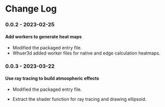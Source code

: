 # Change Log

### 0.0.2 - 2023-02-25

#### Add workers to generate heat maps

- Modified the packaged entry file.
- Whuer3d added worker files for native and edge calculation heatmaps.

### 0.0.3 - 2023-03-22

#### Use ray tracing to build atmospheric effects

- Modified the packaged entry file.

- Extract the shader function for ray tracing and drawing ellipsoid.
